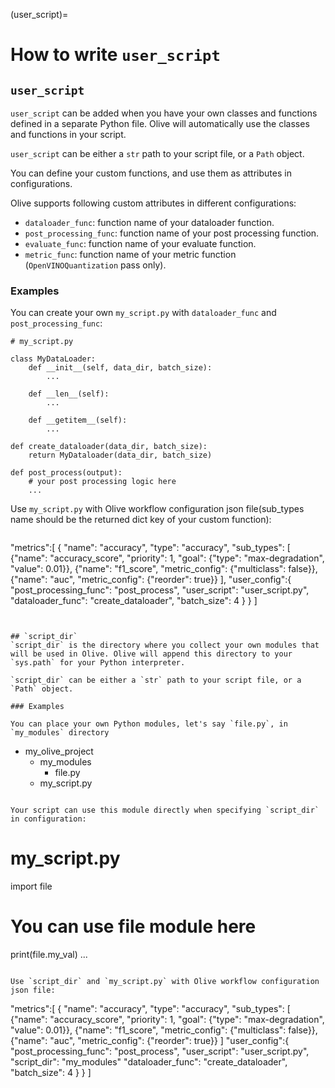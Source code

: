 (user_script)=
# How to write `user_script`

## `user_script`
`user_script` can be added when you have your own classes and functions defined in a separate Python file. Olive will automatically use the classes and functions in your script.

`user_script` can be either a `str` path to your script file, or a `Path` object.

You can define your custom functions, and use them as attributes in configurations.

Olive supports following custom attributes in different configurations:

* `dataloader_func`: function name of your dataloader function.
* `post_processing_func`: function name of your post processing function.
* `evaluate_func`: function name of your evaluate function.
* `metric_func`: function name of your metric function (`OpenVINOQuantization` pass only).



### Examples

You can create your own `my_script.py` with `dataloader_func` and `post_processing_func`:
```
# my_script.py

class MyDataLoader:
    def __init__(self, data_dir, batch_size):
        ...

    def __len__(self):
        ...

    def __getitem__(self):
        ...

def create_dataloader(data_dir, batch_size):
    return MyDataloader(data_dir, batch_size)

def post_process(output):
    # your post processing logic here
    ...
```

Use `my_script.py` with Olive workflow configuration json file(sub_types name should be the returned dict key of your custom function):

```

```
"metrics":[
    {
        "name": "accuracy",
        "type": "accuracy",
        "sub_types": [
            {"name": "accuracy_score", "priority": 1, "goal": {"type": "max-degradation", "value": 0.01}},
            {"name": "f1_score", "metric_config": {"multiclass": false}},
            {"name": "auc", "metric_config": {"reorder": true}}
        ],
        "user_config":{
            "post_processing_func": "post_process",
            "user_script": "user_script.py",
            "dataloader_func": "create_dataloader",
            "batch_size": 4
        }
    }
]
```


## `script_dir`
`script_dir` is the directory where you collect your own modules that will be used in Olive. Olive will append this directory to your `sys.path` for your Python interpreter.

`script_dir` can be either a `str` path to your script file, or a `Path` object.

### Examples

You can place your own Python modules, let's say `file.py`, in `my_modules` directory

```
- my_olive_project
  - my_modules
    - file.py
  - my_script.py

```

Your script can use this module directly when specifying `script_dir` in configuration:

```
# my_script.py

import file

# You can use file module here
print(file.my_val)
...
```

Use `script_dir` and `my_script.py` with Olive workflow configuration json file:

```
"metrics":[
    {
        "name": "accuracy",
        "type": "accuracy",
        "sub_types": [
            {"name": "accuracy_score", "priority": 1, "goal": {"type": "max-degradation", "value": 0.01}},
            {"name": "f1_score", "metric_config": {"multiclass": false}},
            {"name": "auc", "metric_config": {"reorder": true}}
        ]
        "user_config":{
            "post_processing_func": "post_process",
            "user_script": "user_script.py",
            "script_dir": "my_modules"
            "dataloader_func": "create_dataloader",
            "batch_size": 4
        }
    }
]
```
